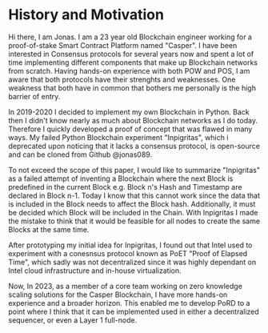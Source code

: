 # History and Motivation

Hi there, I am Jonas. I am a 23 year old Blockchain engineer working for a proof-of-stake Smart Contract Platform named "Casper". I have been interested in Consensus protocols for several years now and spent a lot of time implementing different components that make up Blockchain networks from scratch. Having hands-on experience with both POW and POS, I am aware that both protocols have their strenghts and weaknesses. One weakness that both have in common that bothers me personally is the high barrier of entry.

In 2019-2020 I decided to implement my own Blockchain in Python. Back then I didn't know nearly as much about Blockchain networks as I do today. Therefore I quickly developed a proof of concept that was flawed in many ways. My failed Python Blockchain experiment "Inpigritas", which i deprecated upon noticing that it lacks a consensus protocol, is open-source and can be cloned from Github @jonas089.

To not exceed the scope of this paper, I would like to summarize "Inpigritas" as a failed attempt of inventing a Blockchain where the next Block is predefined in the current Block e.g. Block n's Hash and Timestamp are declared in Block n-1. Today I know that this cannot work since the data that is included in the Block needs to affect the Block hash. Additionally, it must be decided which Block will be included in the Chain. With Inpigritas I made the mistake to think that it would be feasible for all nodes to create the same Blocks at the same time.

After prototyping my initial idea for Inpigritas, I found out that Intel used to experiment with a conesnsus protocol known as PoET "Proof of Elapsed Time", which sadly was not decentralized since it was highly dependant on Intel cloud infrastructure and in-house virtualization.

Now, In 2023, as a member of a core team working on zero knowledge scaling solutions for the Casper Blockchain, I have more hands-on experience and a broader horizon. This enabled me to develop PoRD to a point where I think that it can be implemented used in either a decentralized sequencer, or even a Layer 1 full-node.
